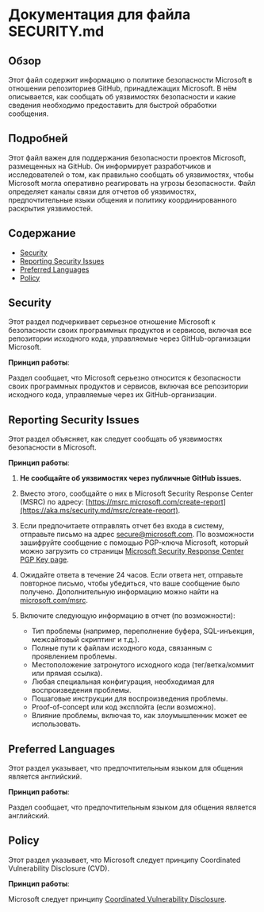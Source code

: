 # Документация для файла SECURITY.md

## Обзор

Этот файл содержит информацию о политике безопасности Microsoft в отношении репозиториев GitHub, принадлежащих Microsoft. В нём описывается, как сообщать об уязвимостях безопасности и какие сведения необходимо предоставить для быстрой обработки сообщения.

## Подробней

Этот файл важен для поддержания безопасности проектов Microsoft, размещенных на GitHub. Он информирует разработчиков и исследователей о том, как правильно сообщать об уязвимостях, чтобы Microsoft могла оперативно реагировать на угрозы безопасности. Файл определяет каналы связи для отчетов об уязвимостях, предпочтительные языки общения и политику координированного раскрытия уязвимостей.

## Содержание

- [Security](#security)
- [Reporting Security Issues](#reporting-security-issues)
- [Preferred Languages](#preferred-languages)
- [Policy](#policy)

## Security

Этот раздел подчеркивает серьезное отношение Microsoft к безопасности своих программных продуктов и сервисов, включая все репозитории исходного кода, управляемые через GitHub-организации Microsoft.

**Принцип работы**:

Раздел сообщает, что Microsoft серьезно относится к безопасности своих программных продуктов и сервисов, включая все репозитории исходного кода, управляемые через их GitHub-организации.

## Reporting Security Issues

Этот раздел объясняет, как следует сообщать об уязвимостях безопасности в Microsoft.

**Принцип работы**:

1.  **Не сообщайте об уязвимостях через публичные GitHub issues.**
2.  Вместо этого, сообщайте о них в Microsoft Security Response Center (MSRC) по адресу: [https://msrc.microsoft.com/create-report](https://aka.ms/security.md/msrc/create-report).
3.  Если предпочитаете отправлять отчет без входа в систему, отправьте письмо на адрес [secure@microsoft.com](mailto:secure@microsoft.com). По возможности зашифруйте сообщение с помощью PGP-ключа Microsoft, который можно загрузить со страницы [Microsoft Security Response Center PGP Key page](https://aka.ms/security.md/msrc/pgp).
4.  Ожидайте ответа в течение 24 часов. Если ответа нет, отправьте повторное письмо, чтобы убедиться, что ваше сообщение было получено. Дополнительную информацию можно найти на [microsoft.com/msrc](https://www.microsoft.com/msrc).
5.  Включите следующую информацию в отчет (по возможности):

    *   Тип проблемы (например, переполнение буфера, SQL-инъекция, межсайтовый скриптинг и т.д.).
    *   Полные пути к файлам исходного кода, связанным с проявлением проблемы.
    *   Местоположение затронутого исходного кода (тег/ветка/коммит или прямая ссылка).
    *   Любая специальная конфигурация, необходимая для воспроизведения проблемы.
    *   Пошаговые инструкции для воспроизведения проблемы.
    *   Proof-of-concept или код эксплойта (если возможно).
    *   Влияние проблемы, включая то, как злоумышленник может ее использовать.

## Preferred Languages

Этот раздел указывает, что предпочтительным языком для общения является английский.

**Принцип работы**:

Раздел сообщает, что предпочтительным языком для общения является английский.

## Policy

Этот раздел указывает, что Microsoft следует принципу Coordinated Vulnerability Disclosure (CVD).

**Принцип работы**:

Microsoft следует принципу [Coordinated Vulnerability Disclosure](https://aka.ms/security.md/cvd).